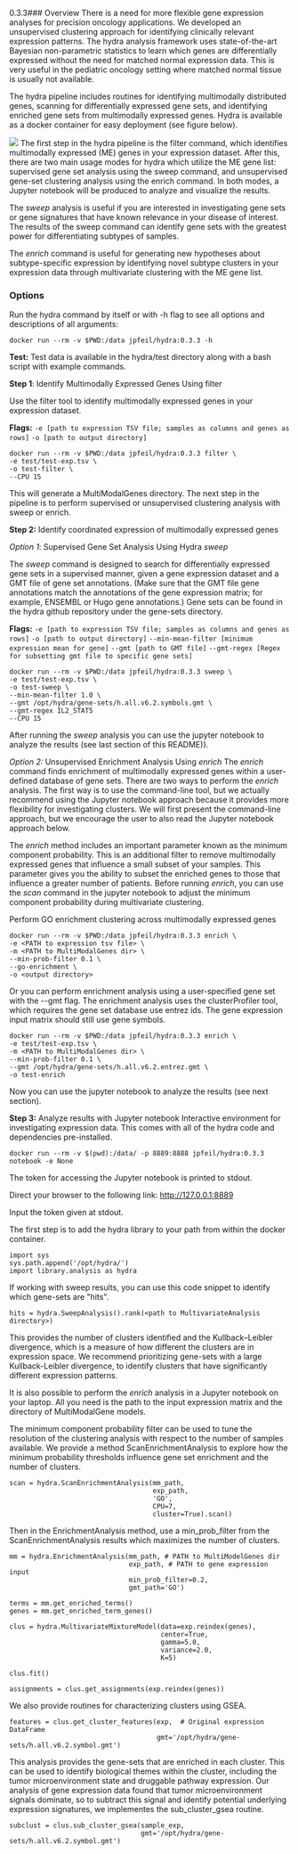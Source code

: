 0.3.3﻿### Overview
There is a need for more flexible gene expression analyses for precision oncology applications. We developed an unsupervised clustering approach for identifying clinically relevant expression patterns. The hydra analysis framework uses state-of-the-art Bayesian non-parametric statistics to learn which genes are differentially expressed without the need for matched normal expression data. This is very useful in the pediatric oncology setting where matched normal tissue is usually not available.

The hydra pipeline includes routines for identifying multimodally distributed genes, scanning for differentially expressed gene sets, and identifying enriched gene sets from multimodally expressed genes. Hydra is available as a docker container for easy deployment (see figure below).

![](https://lh3.googleusercontent.com/bpIacJPsrZkHAH9IowhKh-Jg1W7Cni_8ms9Fp3YsGyXy_rBl31y1ECltkIJ6usW-oOohMoPR8S6FlCjKX5SoBhBIW7xDCN22ud0H1I53-insyldQ_47lvSj6n-ilzzNrngVCnSJ6)
The first step in the hydra pipeline is the filter command, which identifies multimodally expressed (ME) genes in your expression dataset. After this, there are two main usage modes for hydra which utilize the ME gene list: supervised gene set analysis using the sweep command, and unsupervised gene-set clustering analysis using the enrich command. In both modes, a Jupyter notebook will be produced to analyze and visualize the results.

The *sweep* analysis is useful if you are interested in investigating gene sets or gene signatures that have known relevance in your disease of interest. The results of the sweep command can identify gene sets with the greatest power for differentiating subtypes of samples.

The *enrich* command is useful for generating new hypotheses about subtype-specific expression by identifying novel subtype clusters in your expression data through multivariate clustering with the ME gene list.

### Options
Run the hydra command by itself or with -h flag to see all options and descriptions of all arguments:

 ```
 docker run --rm -v $PWD:/data jpfeil/hydra:0.3.3 -h
 ```

**Test:**
Test data is available in the hydra/test directory along with a bash script with example commands.

**Step 1**: Identify Multimodally Expressed Genes Using filter

Use the filter tool to identify multimodally expressed genes in your expression dataset.

**Flags:**
`-e [path to expression TSV file; samples as columns and genes as rows]`
`-o [path to output directory]`

```
docker run --rm -v $PWD:/data jpfeil/hydra:0.3.3 filter \
-e test/test-exp.tsv \
-o test-filter \
--CPU 15
```
This will generate a MultiModalGenes directory. The next step in the pipeline is to perform supervised or unsupervised clustering analysis with sweep or enrich.

**Step 2:**  Identify coordinated expression of multimodally expressed genes

*Option 1*: Supervised Gene Set Analysis Using Hydra *sweep*

The *sweep* command is designed to search for differentially expressed gene sets in a supervised manner, given a gene expression dataset and a GMT file of gene set annotations. (Make sure that the GMT file gene annotations match the annotations of the gene expression matrix; for example, ENSEMBL or Hugo gene annotations.) Gene sets can be found in the hydra github repository under the gene-sets directory.

**Flags:**
`-e [path to expression TSV file; samples as columns and genes as rows]`
`-o [path to output directory]`
`--min-mean-filter [minimum expression mean for gene]`
`--gmt [path to GMT file]`
`--gmt-regex [Regex for subsetting gmt file to specific gene sets]`

```
docker run --rm -v $PWD:/data jpfeil/hydra:0.3.3 sweep \
-e test/test-exp.tsv \
-o test-sweep \
--min-mean-filter 1.0 \
--gmt /opt/hydra/gene-sets/h.all.v6.2.symbols.gmt \
--gmt-regex IL2_STAT5
--CPU 15
```

After running the *sweep* analysis you can use the jupyter notebook to analyze the results (see last section of this README)).

*Option 2:*  Unsupervised Enrichment Analysis Using *enrich*
The *enrich* command finds enrichment of multimodally expressed genes within a user-defined database of gene sets. There are two ways to perform the *enrich* analysis. The first way is to use the command-line tool, but we actually recommend using the Jupyter notebook approach because it provides more flexibility for investigating clusters. We will first present the command-line approach, but we encourage the user to also read the Jupyter notebook approach below.

The *enrich* method includes an important parameter known as the minimum component probability. This is an additional filter to remove multimodally expressed genes that influence a small subset of your samples. This parameter gives you the ability to subset the enriched genes to those that influence a greater number of patients. Before running *enrich*, you can use the *scan* command in the jupyter notebook to adjust the minimum component probability during multivariate clustering.

Perform GO enrichment clustering across multimodally expressed genes
```
docker run --rm -v $PWD:/data jpfeil/hydra:0.3.3 enrich \
-e <PATH to expression tsv file> \
-m <PATH to MultiModalGenes dir> \
--min-prob-filter 0.1 \
--go-enrichment \
-o <output directory>
```

Or you can perform enrichment analysis using a user-specified gene set with the --gmt flag. The enrichment analysis uses the clusterProfiler tool, which requires the gene set database use entrez ids. The gene expression input matrix should still use gene symbols.

```
docker run --rm -v $PWD:/data jpfeil/hydra:0.3.3 enrich \
-e test/test-exp.tsv \
-m <PATH to MultiModalGenes dir> \
--min-prob-filter 0.1 \
--gmt /opt/hydra/gene-sets/h.all.v6.2.entrez.gmt \
-o test-enrich
```

Now you can use the jupyter notebook to analyze the results (see next section).

**Step 3:** Analyze results with Jupyter notebook
Interactive environment for investigating expression data. This comes with all of the hydra code and dependencies pre-installed.

`docker run --rm -v $(pwd):/data/ -p 8889:8888 jpfeil/hydra:0.3.3 notebook -e None`

The token for accessing the Jupyter notebook is printed to stdout.

Direct your browser to the following link:
http://127.0.0.1:8889

Input the token given at stdout.

The first step is to add the hydra library to your path from within the docker container.

```
import sys
sys.path.append('/opt/hydra/')
import library.analysis as hydra
```

If working with sweep results, you can use this code snippet to identify which gene-sets are "hits".

```
hits = hydra.SweepAnalysis().rank(<path to MultivariateAnalysis directory>)
```
This provides the number of clusters identified and the Kullback–Leibler divergence, which is a measure of how different the clusters are in expression space. We recommend prioritizing gene-sets with a large Kullback-Leibler divergence, to identify clusters that have significantly different expression patterns.

It is also possible to perform the *enrich* analysis in a Jupyter notebook on your laptop. All you need is the path to the input expression matrix and the directory of MultiModalGene models.

The minimum component probability filter can be used to tune the resolution of the clustering analysis with respect to the number of samples available. We provide a method ScanEnrichmentAnalysis to explore how the minimum probability thresholds influence gene set enrichment and the number of clusters.

```
scan = hydra.ScanEnrichmentAnalysis(mm_path,
                                    exp_path,
                                    'GO',
                                    CPU=7,
                                    cluster=True).scan()
```



Then in the EnrichmentAnalysis method, use a min_prob_filter from the ScanEnrichmentAnalysis results which maximizes the number of clusters.

```
mm = hydra.EnrichmentAnalysis(mm_path, # PATH to MultiModelGenes dir
                              exp_path, # PATH to gene expression input
                              min_prob_filter=0.2,
                              gmt_path='GO')

terms = mm.get_enriched_terms()
genes = mm.get_enriched_term_genes()

clus = hydra.MultivariateMixtureModel(data=exp.reindex(genes),
                                      center=True,
                                      gamma=5.0,
                                      variance=2.0,
                                      K=5)

clus.fit()

assignments = clus.get_assignments(exp.reindex(genes))
```

We also provide routines for characterizing clusters using GSEA.

```
features = clus.get_cluster_features(exp,  # Original expression DataFrame
                                     gmt='/opt/hydra/gene-sets/h.all.v6.2.symbol.gmt')
```
This analysis provides the gene-sets that are enriched in each cluster. This can be used to identify biological themes within the cluster, including the tumor microenvironment state and druggable pathway expression. Our analysis of gene expression data found that tumor microenvironment signals dominate, so to subtract this signal and identify potential underlying expression signatures, we implementes the sub_cluster_gsea routine.

```
subclust = clus.sub_cluster_gsea(sample_exp,
                                 gmt='/opt/hydra/gene-sets/h.all.v6.2.symbol.gmt')
```
